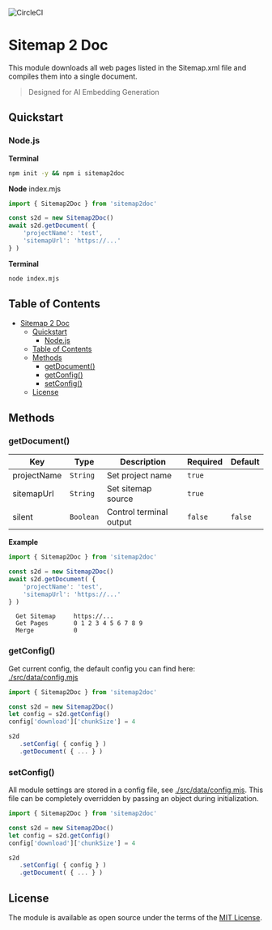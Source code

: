 ![CircleCI](https://img.shields.io/circleci/build/github/a6b8/sitemap2doc/main)

# Sitemap 2 Doc

This module downloads all web pages listed in the Sitemap.xml file and compiles them into a single document.

> Designed for AI Embedding Generation

## Quickstart

### Node.js

**Terminal**
```bash
npm init -y && npm i sitemap2doc
```

**Node**
index.mjs

```js
import { Sitemap2Doc } from 'sitemap2doc'

const s2d = new Sitemap2Doc()
await s2d.getDocument( {
    'projectName': 'test',
    'sitemapUrl': 'https://...'
} )
```

**Terminal**
```bash
node index.mjs
```

## Table of Contents

- [Sitemap 2 Doc](#sitemap-2-doc)
  - [Quickstart](#quickstart)
    - [Node.js](#nodejs)
  - [Table of Contents](#table-of-contents)
  - [Methods](#methods)
    - [getDocument()](#getdocument)
    - [getConfig()](#getconfig)
    - [setConfig()](#setconfig)
  - [License](#license)

## Methods

### getDocument()

| Key              | Type                  | Description                                           | Required | Default  |
| ---------------- | --------------------- | ----------------------------------------------------- | -------- | -------- |
| projectName      | `String`              | Set project name                                       | `true`   |       |
| sitemapUrl       | `String`              | Set sitemap source                                    | `true`   |       |
| silent           | `Boolean`             | Control terminal output                               | `false`  | `false`      |


**Example**

```js
import { Sitemap2Doc } from 'sitemap2doc'

const s2d = new Sitemap2Doc()
await s2d.getDocument( {
    'projectName': 'test',
    'sitemapUrl': 'https://...'
} )
```

```terminal
  Get Sitemap     https://...
  Get Pages       0 1 2 3 4 5 6 7 8 9  
  Merge           0 
```

### getConfig()

Get current config, the default config you can find here: [./src/data/config.mjs](./src/data/config.mjs)

 ```js
import { Sitemap2Doc } from 'sitemap2doc'

const s2d = new Sitemap2Doc()
let config = s2d.getConfig()
config['download']['chunkSize'] = 4

s2d
    .setConfig( { config } )
    .getDocument( { ... } )
```


### setConfig()

All module settings are stored in a config file, see [./src/data/config.mjs](./src/data/config.mjs). This file can be completely overridden by passing an object during initialization.

 ```js
import { Sitemap2Doc } from 'sitemap2doc'

const s2d = new Sitemap2Doc()
let config = s2d.getConfig()
config['download']['chunkSize'] = 4

s2d
    .setConfig( { config } )
    .getDocument( { ... } )
```


## License

The module is available as open source under the terms of the [MIT License](https://github.com/a6b8/repos2doc/blob/main/LICENSE).
